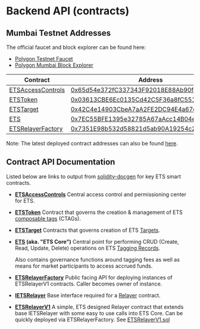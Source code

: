 # Backend API (contracts)

## Mumbai Testnet Addresses

The official faucet and block explorer can be found here:

- [Polygon Testnet Faucet](https://faucet.polygon.technology/)
- [Polygon Mumbai Block Explorer](https://mumbai.polygonscan.com/)

| Contract                                                                      | Address                                                                                                                         |
| ----------------------------------------------------------------------------- | ------------------------------------------------------------------------------------------------------------------------------- |
| [ETSAccessControls](../../packages/contracts/contracts/ETSAccessControls.sol) | [0x65d54e372fC337343F92018E88Ab90f4c7F3A40e](https://mumbai.polygonscan.com/address/0x65d54e372fC337343F92018E88Ab90f4c7F3A40e) |
| [ETSToken](../../packages/contracts/contracts/ETSToken.sol)                   | [0x03613CBE6Ec0135Cd42C5F36a8fC551198fecBff](https://mumbai.polygonscan.com/address/0x03613CBE6Ec0135Cd42C5F36a8fC551198fecBff) |
| [ETSTarget](../../packages/contracts/contracts/ETSTarget.sol)                 | [0x42C4e14903CbeA7aA2FE2DC94E4a67c912F0F8B4](https://mumbai.polygonscan.com/address/0x42C4e14903CbeA7aA2FE2DC94E4a67c912F0F8B4) |
| [ETS](../../packages/contracts/contracts/ETS.sol)                             | [0x7EC55BFE1395e32785A67aAcc14B04e4A408F319](https://mumbai.polygonscan.com/address/0x7EC55BFE1395e32785A67aAcc14B04e4A408F319) |
| [ETSRelayerFactory](../../packages/contracts/contracts/ETSRelayerFactory.sol) | [0x7351E98b532d58821d5ab90A19254c247195d19c](https://mumbai.polygonscan.com/address/0x7351E98b532d58821d5ab90A19254c247195d19c) |

Note: The latest deployed contract addresses can also be found [here](../../packages/contracts/config/config.json).

## Contract API Documentation

Listed below are links to output from [solidity-docgen](https://github.com/OpenZeppelin/solidity-docgen) for key ETS smart contracts.

- **[ETSAccessControls](./ETSAccessControls.md)**
  Central access control and permissioning center for ETS.

- **[ETSToken](./ETSToken.md)**
  Contract that governs the creation & management of ETS [composable tags](../key-concepts.md#tag-ctag) (CTAGs).

- **[ETSTarget](./ETSTarget.md)**
  Contracts that governs creation of ETS [Targets](../key-concepts.md#target).

- **[ETS](./ETS.md) (aka. "ETS Core")**
  Central point for performing CRUD (Create, Read, Update, Delete) operations on ETS [Tagging Records](../key-concepts.md#tagging-record).

  Also contains governance functions around tagging fees as well as means for market participants to access accrued funds.

- **[ETSRelayerFactory](./ETSRelayerFactory.md)**
  Public facing API for deploying instances of ETSRelayerV1 contracts. Caller becomes owner of instance.

- **[IETSRelayer](./relayers/interfaces/IETSRelayer.md)**
  Base interface required for a [Relayer](../key-concepts.md#relayer-contract) contract.

- **[ETSRelayerV1](./relayers/ETSRelayerV1.md)**
  A simple, ETS designed Relayer contract that extends base IETSRelayer with some easy to use calls into ETS Core. Can be quickly deployed via ETSRelayerFactory. See [ETSRelayerV1.sol](../../packages/contracts/contracts/relayers/ETSRelayerV1.sol)

